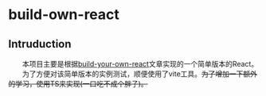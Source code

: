 # build-own-react

## Intruduction
&emsp;&emsp;本项目主要是根据[build-your-own-react](https://pomb.us/build-your-own-react/)文章实现的一个简单版本的React。   
&emsp;&emsp;为了方便对该简单版本的实例测试，顺便使用了vite工具。~~为了增加一下额外的学习，使用TS来实现(一口吃不成个胖子)。~~